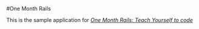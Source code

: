 #One Month Rails

This is the sample application for
[*One Month Rails: Teach Yourself to code*](http://onemonthrails.com)

